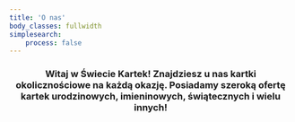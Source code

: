 ```yaml
---
title: 'O nas'
body_classes: fullwidth
simplesearch:
    process: false
---
```


<center><h3>Witaj w Świecie Kartek! Znajdziesz u nas kartki okolicznościowe na każdą okazję. Posiadamy szeroką ofertę kartek urodzinowych, imieninowych, świątecznych i wielu innych! </h3></center>